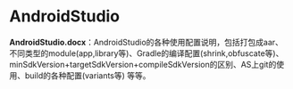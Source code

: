 # AndroidStudio
**AndroidStudio.docx**：AndroidStudio的各种使用配置说明，包括打包成aar、不同类型的module(app,library等)、Gradle的编译配置(shrink,obfuscate等)、minSdkVersion+targetSdkVersion+compileSdkVersion的区别、AS上git的使用、build的各种配置(variants等) 等等。
